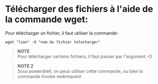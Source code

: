 # Télécharger des fichiers à l'aide de la commande wget:

Pour télécharger un fichier, il faut utiliser la commande:
```
wget "lien" -O "nom du fichier telecharger"
```

> **NOTE**  
> Pour télécharger certains fichiers, il faut passer par l'argument -O


> **NOTE 2**  
> Sous powershell, on peux utiliser cette commande, ou bien la commande Invoke-webrequest
